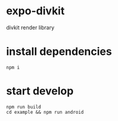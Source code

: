 # expo-divkit

divkit render library

# install dependencies
```
npm i
```

# start develop
```
npm run build
cd example && npm run android
```

